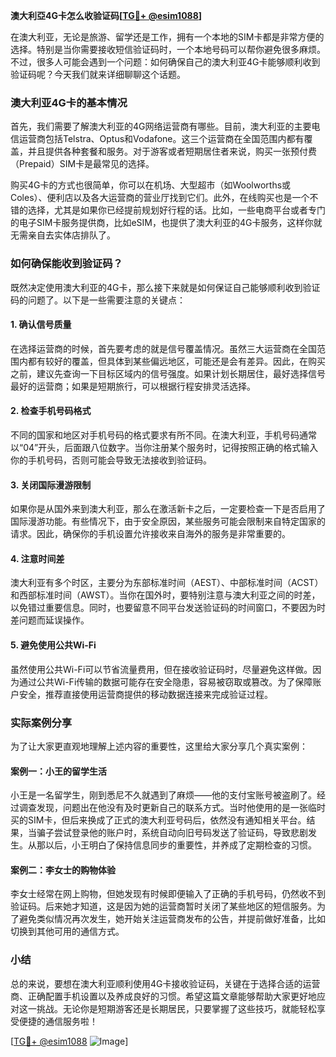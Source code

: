 **澳大利亞4G卡怎么收验证码[[TG💪+ @esim1088](https://t.me/s/esim1088)]**

在澳大利亚，无论是旅游、留学还是工作，拥有一个本地的SIM卡都是非常方便的选择。特别是当你需要接收短信验证码时，一个本地号码可以帮你避免很多麻烦。不过，很多人可能会遇到一个问题：如何确保自己的澳大利亚4G卡能够顺利收到验证码呢？今天我们就来详细聊聊这个话题。

### 澳大利亚4G卡的基本情况

首先，我们需要了解澳大利亚的4G网络运营商有哪些。目前，澳大利亚的主要电信运营商包括Telstra、Optus和Vodafone。这三个运营商在全国范围内都有覆盖，并且提供各种套餐和服务。对于游客或者短期居住者来说，购买一张预付费（Prepaid）SIM卡是最常见的选择。

购买4G卡的方式也很简单，你可以在机场、大型超市（如Woolworths或Coles）、便利店以及各大运营商的营业厅找到它们。此外，在线购买也是一个不错的选择，尤其是如果你已经提前规划好行程的话。比如，一些电商平台或者专门的电子SIM卡服务提供商，比如eSIM，也提供了澳大利亚的4G卡服务，这样你就无需亲自去实体店排队了。

### 如何确保能收到验证码？

既然决定使用澳大利亚的4G卡，那么接下来就是如何保证自己能够顺利收到验证码的问题了。以下是一些需要注意的关键点：

#### 1. 确认信号质量
在选择运营商的时候，首先要考虑的就是信号覆盖情况。虽然三大运营商在全国范围内都有较好的覆盖，但具体到某些偏远地区，可能还是会有差异。因此，在购买之前，建议先查询一下目标区域内的信号强度。如果计划长期居住，最好选择信号最好的运营商；如果是短期旅行，可以根据行程安排灵活选择。

#### 2. 检查手机号码格式
不同的国家和地区对手机号码的格式要求有所不同。在澳大利亚，手机号码通常以“04”开头，后面跟八位数字。当你注册某个服务时，记得按照正确的格式输入你的手机号码，否则可能会导致无法接收到验证码。

#### 3. 关闭国际漫游限制
如果你是从国外来到澳大利亚，那么在激活新卡之后，一定要检查一下是否启用了国际漫游功能。有些情况下，由于安全原因，某些服务可能会限制来自特定国家的请求。因此，确保你的手机设置允许接收来自海外的服务是非常重要的。

#### 4. 注意时间差
澳大利亚有多个时区，主要分为东部标准时间（AEST）、中部标准时间（ACST）和西部标准时间（AWST）。当你在国外时，要特别注意与澳大利亚之间的时差，以免错过重要信息。同时，也要留意不同平台发送验证码的时间窗口，不要因为时差问题而延误操作。

#### 5. 避免使用公共Wi-Fi
虽然使用公共Wi-Fi可以节省流量费用，但在接收验证码时，尽量避免这样做。因为通过公共Wi-Fi传输的数据可能存在安全隐患，容易被窃取或篡改。为了保障账户安全，推荐直接使用运营商提供的移动数据连接来完成验证过程。

### 实际案例分享

为了让大家更直观地理解上述内容的重要性，这里给大家分享几个真实案例：

#### 案例一：小王的留学生活
小王是一名留学生，刚到悉尼不久就遇到了麻烦——他的支付宝账号被盗刷了。经过调查发现，问题出在他没有及时更新自己的联系方式。当时他使用的是一张临时买的SIM卡，但后来换成了正式的澳大利亚号码后，依然没有通知相关平台。结果，当骗子尝试登录他的账户时，系统自动向旧号码发送了验证码，导致悲剧发生。从那以后，小王明白了保持信息同步的重要性，并养成了定期检查的习惯。

#### 案例二：李女士的购物体验
李女士经常在网上购物，但她发现有时候即便输入了正确的手机号码，仍然收不到验证码。后来她才知道，这是因为她的运营商暂时关闭了某些地区的短信服务。为了避免类似情况再次发生，她开始关注运营商发布的公告，并提前做好准备，比如切换到其他可用的通信方式。

### 小结

总的来说，要想在澳大利亚顺利使用4G卡接收验证码，关键在于选择合适的运营商、正确配置手机设置以及养成良好的习惯。希望这篇文章能够帮助大家更好地应对这一挑战。无论你是短期游客还是长期居民，只要掌握了这些技巧，就能轻松享受便捷的通信服务啦！

[[TG💪+ @esim1088](https://t.me/s/esim1088) ![Image](https://i.postimg.cc/4NQfJmqS/Snipaste-2025-05-13-00-14-12.png)]